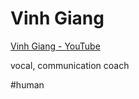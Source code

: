 # Vinh Giang

[Vinh Giang - YouTube](https://www.youtube.com/@askvinh)

vocal, communication coach

#human
